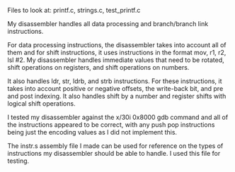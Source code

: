Files to look at: printf.c, strings.c, test_printf.c


My disassembler handles all data processing and branch/branch link instructions. 

For data processing instructions, the disassembler takes into account all of them and for shift
instructions, it uses instructions in the format mov, r1, r2, lsl #2. My disassembler handles
immediate values that need to be rotated, shift operations on registers, and shift operations on
numbers.

It also handles ldr, str, ldrb, and strb instructions. For these instructions, it takes into account
positive or negative offsets, the write-back bit, and pre and post indexing. It also handles shift by
a number and register shifts with logical shift operations. 

I tested my disassembler against the x/30i 0x8000 gdb command and all of the instructions appeared to be correct,
with any push pop instructions being just the encoding values as I did not implement this.

The instr.s assembly file I made can be used for reference on the types of instructions my disassembler should be able to 
handle. I used this file for testing.
